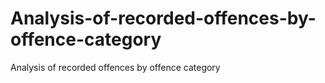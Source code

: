 # Analysis-of-recorded-offences-by-offence-category
Analysis of recorded offences by offence category
